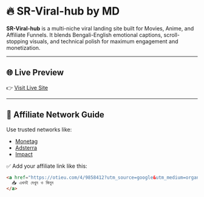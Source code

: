 # 🔥 SR-Viral-hub by MD

**SR-Viral-hub** is a multi-niche viral landing site built for Movies, Anime, and Affiliate Funnels. It blends Bengali-English emotional captions, scroll-stopping visuals, and technical polish for maximum engagement and monetization.

---

## 🌐 Live Preview

👉 [Visit Live Site](https://smileydays989.github.io/SR-Viral-hub)

---

## 💸 Affiliate Network Guide

Use trusted networks like:

- [Monetag](https://www.monetag.com)
- [Adsterra](https://adsterra.com)
- [Impact](https://impact.com)

✅ Add your affiliate link like this:

```html
<a href="https://otieu.com/4/9858412?utm_source=google&utm_medium=organic&utm_campaign=moviesmod" target="_blank">
  📥 এখনই দেখুন ও কিনুন
</a>
